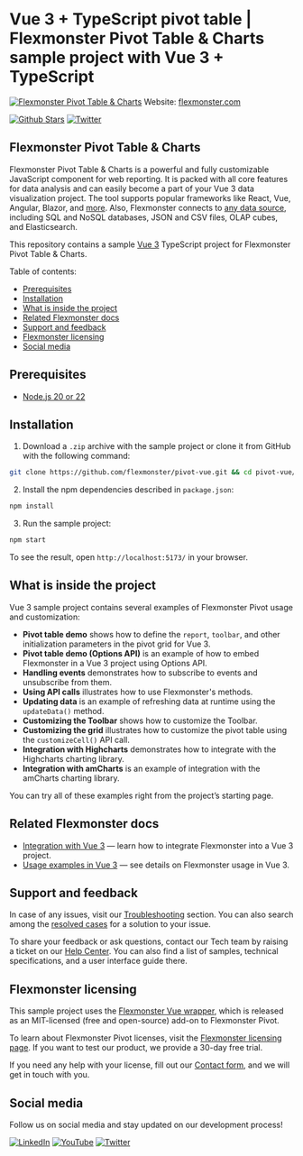 # Vue 3 + TypeScript pivot table | Flexmonster Pivot Table & Charts sample project with Vue 3 + TypeScript
[![Flexmonster Pivot Table & Charts](https://cdn.flexmonster.com/readmes/vue.webp)](https://www.flexmonster.com?r=sample_vue3_ts)
Website: [flexmonster.com](https://www.flexmonster.com?r=sample_vue3_ts)

[![Github Stars](https://img.shields.io/github/stars/flexmonster?style=social)](https://github.com/flexmonster) [![Twitter](https://img.shields.io/twitter/follow/Flexmonster?style=social)](https://twitter.com/Flexmonster)

## Flexmonster Pivot Table & Charts
Flexmonster Pivot Table & Charts is a powerful and fully customizable JavaScript component for web reporting. It is packed with all core features for data analysis and can easily become a part of your Vue 3 data visualization project. The tool supports popular frameworks like React, Vue, Angular, Blazor, and [more](https://www.flexmonster.com/doc/available-tutorials-integration?r=sample_vue3_ts). Also, Flexmonster connects to [any data source](https://www.flexmonster.com/doc/supported-data-sources?r=sample_vue3_ts), including SQL and NoSQL databases, JSON and CSV files, OLAP cubes, and Elasticsearch. 

This repository contains a sample [Vue 3](https://vuejs.org/) TypeScript project for Flexmonster Pivot Table & Charts.

Table of contents:

* [Prerequisites](#prerequisites)
* [Installation](#installation)
* [What is inside the project](#what-is-inside-the-project)
* [Related Flexmonster docs](#related-flexmonster-docs)
* [Support and feedback](#support-and-feedback)
* [Flexmonster licensing](#flexmonster-licensing)
* [Social media](#social-media)

## Prerequisites

- [Node.js 20 or 22](https://nodejs.org/en/)

## Installation 

1. Download a `.zip` archive with the sample project or clone it from GitHub with the following command:

```bash
git clone https://github.com/flexmonster/pivot-vue.git && cd pivot-vue/vue3/typescript
```

2. Install the npm dependencies described in `package.json`: 

```bash
npm install
```

3. Run the sample project: 

```bash
npm start
```

To see the result, open `http://localhost:5173/` in your browser.

## What is inside the project

Vue 3 sample project contains several examples of Flexmonster Pivot usage and customization:

- **Pivot table demo** shows how to define the `report`, `toolbar`, and other initialization parameters in the pivot grid for Vue 3.
- **Pivot table demo (Options API)** is an example of how to embed Flexmonster in a Vue 3 project using Options API.
- **Handling events** demonstrates how to subscribe to events and unsubscribe from them. 
- **Using API calls** illustrates how to use Flexmonster's methods. 
- **Updating data** is an example of refreshing data at runtime using the `updateData()` method.
- **Customizing the Toolbar** shows how to customize the Toolbar.
- **Customizing the grid** illustrates how to customize the pivot table using the `customizeCell()` API call.
- **Integration with Highcharts** demonstrates how to integrate with the Highcharts charting library.
- **Integration with amCharts** is an example of integration with the amCharts charting library.
  
You can try all of these examples right from the project’s starting page.

## Related Flexmonster docs

- [Integration with Vue 3](https://www.flexmonster.com/doc/integration-with-vue-3/?r=sample_vue3_ts) — learn how to integrate Flexmonster into a Vue 3 project.
- [Usage examples in Vue 3](https://www.flexmonster.com/doc/usage-examples-vue-3/?r=sample_vue3_ts) — see details on Flexmonster usage in Vue 3.

## Support and feedback

In case of any issues, visit our [Troubleshooting](https://www.flexmonster.com/doc/typical-errors?r=sample_vue3_ts) section. You can also search among the [resolved cases](https://www.flexmonster.com/technical-support?r=sample_vue3_ts) for a solution to your issue.

To share your feedback or ask questions, contact our Tech team by raising a ticket on our [Help Center](https://www.flexmonster.com/help-center?r=sample_vue3_ts). You can also find a list of samples, technical specifications, and a user interface guide there.

## Flexmonster licensing

This sample project uses the [Flexmonster Vue wrapper](https://github.com/flexmonster/vue-flexmonster), which is released as an MIT-licensed (free and open-source) add-on to Flexmonster Pivot.

To learn about Flexmonster Pivot licenses, visit the [Flexmonster licensing page](https://www.flexmonster.com/pivot-table-editions-and-pricing?r=sample_vue3_ts). 
If you want to test our product, we provide a 30-day free trial.

If you need any help with your license, fill out our [Contact form](https://www.flexmonster.com/contact-our-team?r=sample_vue3_ts), and we will get in touch with you.

## Social media

Follow us on social media and stay updated on our development process!

[![LinkedIn](https://img.shields.io/badge/LinkedIn-blue?style=for-the-badge&logo=linkedin&logoColor=white)](https://linkedin.com/company/flexmonster) [![YouTube](https://img.shields.io/badge/YouTube-red?style=for-the-badge&logo=youtube&logoColor=white)](https://youtube.com/user/FlexMonsterPivot) [![Twitter](https://img.shields.io/badge/Twitter-blue?style=for-the-badge&logo=twitter&logoColor=white)](https://twitter.com/flexmonster)
